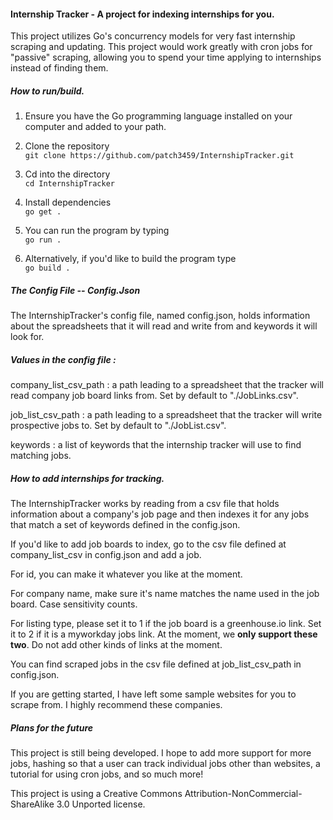 #### Internship Tracker - A project for indexing internships for you.

This project utilizes Go's concurrency models for very fast internship scraping and updating. This project would work greatly with cron jobs for "passive" scraping, allowing you to spend your time applying to internships instead of finding them. 

##### How to run/build. 

1. Ensure you have the Go programming language installed on your computer and added to your path.

2. Clone the repository \
```git clone https://github.com/patch3459/InternshipTracker.git```

3. Cd into the directory \
```cd InternshipTracker```

4. Install dependencies \
``` go get . ```

5. You can run the program by typing \
```go run .```

6. Alternatively, if you'd like to build the program type  
```go build .```

##### The Config File -- Config.Json

The InternshipTracker's config file, named config.json, holds information about the spreadsheets that it will read and write from and keywords it will look for. 

##### Values in the config file : 

company_list_csv_path : a path leading to a spreadsheet that the tracker will read company job board links from. Set by default to "./JobLinks.csv".

job_list_csv_path : a path leading to a spreadsheet that the tracker will write prospective jobs to. Set by default to "./JobList.csv".

keywords : a list of keywords that the internship tracker will use to find matching jobs. 


##### How to add internships for tracking.

The InternshipTracker works by reading from a csv file that holds information about a company's job page and then indexes it for any jobs that match a set of keywords defined in the config.json. 

If you'd like to add job boards to index, go to the csv file defined at company_list_csv in config.json and add a job. 

For id, you can make it whatever you like at the moment. 

For company name, make sure it's name matches the name used in the job board. Case sensitivity counts. 

For listing type, please set it to 1 if the job board is a greenhouse.io link. Set it to 2 if it is a myworkday jobs link. At the moment, we **only support these two**. Do not add other kinds of links at the moment. 

You can find scraped jobs in the csv file defined at  job_list_csv_path in config.json. 

If you are getting started, I have left some sample websites for you to scrape from. I highly recommend these companies. 

##### Plans for the future

This project is still being developed. I hope to add more support for more jobs, hashing so that a user can track individual jobs other than websites, a tutorial for using cron jobs, and so much more!

This project is using a Creative Commons Attribution-NonCommercial-ShareAlike 3.0 Unported license. 





